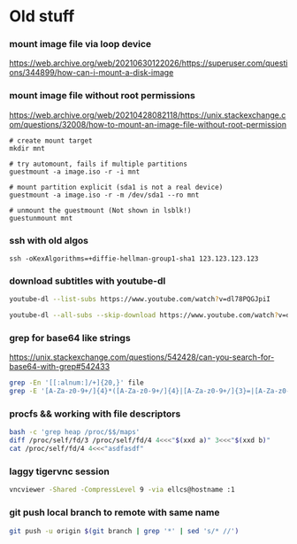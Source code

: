 #  Old stuff

### mount image file via loop device

https://web.archive.org/web/20210630122026/https://superuser.com/questions/344899/how-can-i-mount-a-disk-image


### mount image file without root permissions

https://web.archive.org/web/20210428082118/https://unix.stackexchange.com/questions/32008/how-to-mount-an-image-file-without-root-permission
```shell
# create mount target
mkdir mnt   

# try automount, fails if multiple partitions
guestmount -a image.iso -r -i mnt

# mount partition explicit (sda1 is not a real device)
guestmount -a image.iso -r -m /dev/sda1 --ro mnt

# unmount the guestmount (Not shown in lsblk!)
guestunmount mnt
```


### ssh with old algos

```
ssh -oKexAlgorithms=+diffie-hellman-group1-sha1 123.123.123.123
```



### download subtitles with youtube-dl

```bash
youtube-dl --list-subs https://www.youtube.com/watch?v=dl78PQGJpiI

youtube-dl --all-subs --skip-download https://www.youtube.com/watch?v=dl78PQGJpiI
```

### grep for base64 like strings

https://unix.stackexchange.com/questions/542428/can-you-search-for-base64-with-grep#542433

```bash
grep -En '[[:alnum:]/+]{20,}' file
grep -E '[A-Za-z0-9+/]{4}*([A-Za-z0-9+/]{4}|[A-Za-z0-9+/]{3}=|[A-Za-z0-9+/]{2}==)'
```

### procfs && working with file descriptors

```bash
bash -c 'grep heap /proc/$$/maps'
diff /proc/self/fd/3 /proc/self/fd/4 4<<<"$(xxd a)" 3<<<"$(xxd b)"
cat /proc/self/fd/4 4<<<"asdfasdf"
```

### laggy tigervnc session

```bash
vncviewer -Shared -CompressLevel 9 -via ellcs@hostname :1
```

### git push local branch to remote with same name

```bash
git push -u origin $(git branch | grep '*' | sed 's/* //')
```

